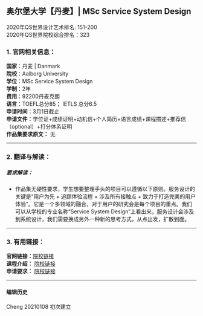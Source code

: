 ## 奥尔堡大学【丹麦】| MSc Service System Design
2020年QS世界设计艺术排名: 151-200  
2020年QS世界院校综合排名：323

### 1. 官网相关信息：

**国家**：丹麦 | Danmark   
**院校**：Aalborg University  
**学位**：MSc Service System Design  
**学制**：2年             
**费用**：92200丹麦克朗  
**语言**：TOEFL总分85；
         IETLS 总分6.5  
**申请时间**：3月1日截止      
**申请文件**：学位证+成绩证明+动机信+个人简历+语言成绩+课程描述+推荐信（optional）+打分体系证明  
**作品集要求原文：**  无

---


### 2. 翻译与解读：

##### 要求解读：
- 作品集无硬性要求，学生想要整理手头的项目可以遵循以下原则。服务设计的关键是“用户为先 + 追踪体验流程 + 涉及所有接触点 + 致力于打造完美的用户体验”。它是一个多领域的融合，对于用户的研究会是每个项目的重点。我们可以从学校的专业名称“Service System Design”上看出来，服务设计会涉及到系统设计，我们需要换成另外一种新的思考方式，从点出发，扩散到面。  


---

### 3. 有用链接：

**官网链接：**[院校链接](https://www.en.aau.dk/education/master/service-systems-design)  
**课程介绍：** [院校链接](https://www.en.aau.dk/education/master/service-systems-design/academic-content/)  
**申请要求：** [院校链接](https://www.en.aau.dk/education/apply/master/how-to-apply/#296122)


---


#### 编辑历史


Cheng 20210108 初次建立  
